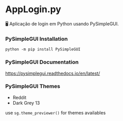 # AppLogin.py

🖥 Aplicação de login em Python usando PySimpleGUI. 

### PySimpleGUI Installation
``python -m pip install PySimpleGUI``

### PySimpleGUI Documentation
https://pysimplegui.readthedocs.io/en/latest/

### PySimpleGUI Themes
- Reddit
- Dark Grey 13

use ``sg.theme_previewer()`` for themes availables

